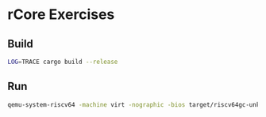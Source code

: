 # rCore Exercises

## Build

``` bash
LOG=TRACE cargo build --release
```

## Run

``` bash
qemu-system-riscv64 -machine virt -nographic -bios target/riscv64gc-unknown-none-elf/release/rustsbi-qemu.bin -device loader,file=target/riscv64gc-unknown-none-elf/release/os
```
